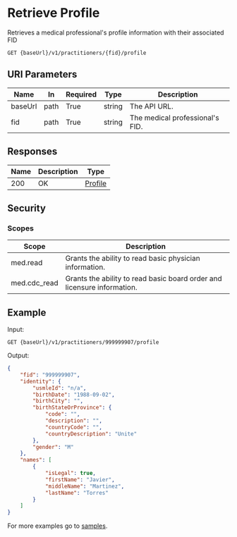 # Retrieve Profile

Retrieves a medical professional's profile information with their associated FID

```HTTP 
GET {baseUrl}/v1/practitioners/{fid}/profile
```

## URI Parameters

| Name | In | Required | Type | Description |
| ---- | -- | -------- | ---- | ----------- |
| baseUrl | path | True | string| The API URL. |
| fid | path | True | string | The medical professional's FID. |

## Responses

| Name | Description     | Type  |
| ---- | --------------- | ----- |
| 200  | OK              | [Profile](../types/profile.md) |

## Security

### Scopes

| Scope | Description |
| - | - |
| med.read | Grants the ability to read basic physician information. |
| med.cdc_read | Grants the ability to read basic board order and licensure information. |

## Example

Input:

```HTTP
GET {baseUrl}/v1/practitioners/999999907/profile
```

Output:

```json
{
    "fid": "999999907",
    "identity": {
        "usmleId": "n/a",
        "birthDate": "1988-09-02",
        "birthCity": "",
        "birthStateOrProvince": {
            "code": "",
            "description": "",
            "countryCode": "",
            "countryDescription": "Unite"
        },
        "gender": "M"
    },
    "names": [
        {
            "isLegal": true,
            "firstName": "Javier",
            "middleName": "Martinez",
            "lastName": "Torres"
        }
    ]
}
```

For more examples go to [samples](/Samples/).
